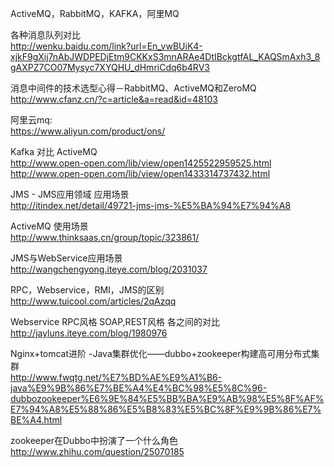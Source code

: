 ActiveMQ，RabbitMQ，KAFKA，阿里MQ

各种消息队列对比 <br/>
http://wenku.baidu.com/link?url=En_vwBUiK4-xjkF9gXij7nAbJWDPEDjEtm9CKKxS3mnARAe4DtIBckgtfAL_KAQSmAxh3_8gAXPZ7CO07Mysyc7XYQHU_dHmriCdq6b4RV3

消息中间件的技术选型心得－RabbitMQ、ActiveMQ和ZeroMQ <br/>
http://www.cfanz.cn/?c=article&a=read&id=48103

阿里云mq: <br/>
https://www.aliyun.com/product/ons/

Kafka 对比 ActiveMQ <br/>
http://www.open-open.com/lib/view/open1425522959525.html <br/>
http://www.open-open.com/lib/view/open1433314737432.html

JMS - JMS​应​用​领​域 应用场景 <br/>
http://itindex.net/detail/49721-jms-jms-%E5%BA%94%E7%94%A8

ActiveMQ 使用场景 <br/>
http://www.thinksaas.cn/group/topic/323861/

JMS与WebService应用场景 <br/>
http://wangchengyong.iteye.com/blog/2031037

RPC，Webservice，RMI，JMS的区别 <br/>
http://www.tuicool.com/articles/2qAzqq

Webservice RPC风格 SOAP,REST风格 各之间的对比<br/>
http://jayluns.iteye.com/blog/1980976

Nginx+tomcat进阶 -Java集群优化——dubbo+zookeeper构建高可用分布式集群<br/>
http://www.fwqtg.net/%E7%BD%AE%E9%A1%B6-java%E9%9B%86%E7%BE%A4%E4%BC%98%E5%8C%96-dubbozookeeper%E6%9E%84%E5%BB%BA%E9%AB%98%E5%8F%AF%E7%94%A8%E5%88%86%E5%B8%83%E5%BC%8F%E9%9B%86%E7%BE%A4.html

zookeeper在Dubbo中扮演了一个什么角色<br/>
http://www.zhihu.com/question/25070185
